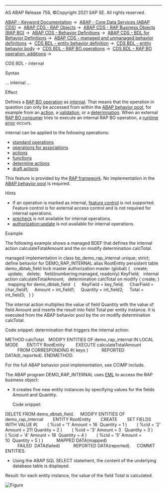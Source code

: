   

* * *

AS ABAP Release 756, ©Copyright 2021 SAP SE. All rights reserved.

[ABAP - Keyword Documentation](javascript:call_link\('abenabap.htm'\)) →  [ABAP - Core Data Services (ABAP CDS)](javascript:call_link\('abencds.htm'\)) →  [ABAP CDS - RAP Objects](javascript:call_link\('abencds_rap_objects.htm'\)) →  [ABAP CDS - RAP Business Objects (RAP BO)](javascript:call_link\('abencds_rap_business_objects.htm'\)) →  [ABAP CDS - Behavior Definitions](javascript:call_link\('abencds_bdef.htm'\)) →  [ABAP CDS - BDL for Behavior Definitions](javascript:call_link\('abenbdl.htm'\)) →  [ABAP CDS - managed and unmanaged behavior definitions](javascript:call_link\('abenbdl_rap_bo.htm'\)) →  [CDS BDL - entity behavior definition](javascript:call_link\('abenbdl_define_beh.htm'\)) →  [CDS BDL - entity behavior body](javascript:call_link\('abenbdl_body.htm'\)) →  [CDS BDL - RAP BO operations](javascript:call_link\('abenbdl_operations.htm'\)) →  [CDS BDL - RAP BO operation, additions](javascript:call_link\('abenbdl_operations_additions.htm'\)) → 

CDS BDL - internal

Syntax

... internal ...

Effect

Defines a [RAP BO operation](javascript:call_link\('abenrap_bo_operation_glosry.htm'\) "Glossary Entry") as [internal](javascript:call_link\('abenrap_internal_operation_glosry.htm'\) "Glossary Entry"). That means that the operation in question can only be accessed from within the [ABAP behavior pool](javascript:call_link\('abenbehavior_pool_glosry.htm'\) "Glossary Entry"), for example from an [action](javascript:call_link\('abenbdl_action.htm'\)), a [validation](javascript:call_link\('abenbdl_validations.htm'\)), or a [determination](javascript:call_link\('abenbdl_determinations.htm'\)). When an external [RAP BO consumer](javascript:call_link\('abenrap_bo_consumer_glosry.htm'\) "Glossary Entry") tries to execute an internal RAP BO operation, a [runtime error](javascript:call_link\('abenruntime_error_glosry.htm'\) "Glossary Entry") occurs.

internal can be applied to the following operations:

-   [standard operations](javascript:call_link\('abenbdl_standard_operations.htm'\))
-   [operations for associations](javascript:call_link\('abenbdl_association.htm'\))
-   [actions](javascript:call_link\('abenbdl_action.htm'\))
-   [functions](javascript:call_link\('abenbdl_function.htm'\))
-   [determine actions](javascript:call_link\('abenbdl_determine_action.htm'\))
-   [draft actions](javascript:call_link\('abenbdl_draft_action.htm'\))

This feature is provided by the [RAP framework](javascript:call_link\('abenrap_framework_glosry.htm'\) "Glossary Entry"). No implementation in the [ABAP behavior pool](javascript:call_link\('abenbehavior_pool_glosry.htm'\) "Glossary Entry") is required.

Hints

-   If an operation is marked as internal, [feature control](javascript:call_link\('abenbdl_actions_fc.htm'\)) is not supported. Feature control is for external access control and is not required for internal operations.
-   [precheck](javascript:call_link\('abenbdl_precheck.htm'\)) is not available for internal operations.
-   [authorization:update](javascript:call_link\('abenbdl_actions_auth_update.htm'\)) is not available for internal operations.

Example

The following example shows a managed BDEF that defines the internal action calculateTotalAmount and the on modify determination calcTotal.

managed implementation in class bp\_demo\_rap\_internal unique;
strict;
define behavior for DEMO\_RAP\_INTERNAL alias RootEntity
persistent table demo\_dbtab\_field
lock master
authorization master (global)
{
  create;
  update;
  delete;
  field(numbering:managed, readonly) KeyField;
  internal action calculateTotalAmount;
  determination calcTotal on modify { create; }
  mapping for demo\_dbtab\_field
  {
    KeyField = key\_field;
    CharField = char\_field1;
    Amount = int\_field1;
    Quantity = int\_field2;
    Total = int\_field3;
  }
}

The internal action multiplies the value of field Quantity with the value of field Amount and inserts the result into field Total per entity instance. It is executed from the ABAP behavior pool by the on modify determination calcTotal.

Code snippet: determination that triggers the internal action:

METHOD calcTotal.
  MODIFY ENTITIES OF demo\_rap\_internal IN LOCAL MODE
      ENTITY RootEntity
        EXECUTE calculateTotalAmount
          FROM CORRESPONDING #( keys )
          REPORTED DATA(lt\_reported).
ENDMETHOD.

For the full ABAP behavior pool implementation, see CCIMP include.

The ABAP program DEMO\_RAP\_INTERNAL uses [EML](javascript:call_link\('abeneml_glosry.htm'\) "Glossary Entry") to access the RAP business object:

-   It creates five new entity instances by specifying values for the fields Amount and Quantity.
    
    Code snippet:
    

DELETE FROM demo\_dbtab\_field.
    MODIFY ENTITIES OF demo\_rap\_internal
       ENTITY RootEntity
       CREATE
       SET FIELDS WITH VALUE #(
       ( %cid = '1' Amount = 16  Quantity = 1 )
       ( %cid = '2' Amount = 211 Quantity = 2 )
       ( %cid = '3' Amount = 3   Quantity = 3 )
       ( %cid = '4' Amount = 18  Quantity = 4 )
       ( %cid = '5' Amount = 10  Quantity = 5 ) )
          MAPPED DATA(mapped)
          FAILED  DATA(failed)
          REPORTED DATA(reported).
    COMMIT ENTITIES.

-   Using the ABAP SQL SELECT statement, the content of the underlying database table is displayed.

Result: for each entity instance, the value of the field Total is calculated.

![Figure](bdoc_internal.png)